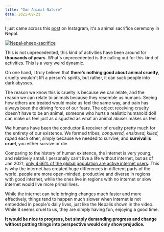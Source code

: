```yaml
---
title: "Our Animal Nature"
date: 2021-09-21
---
```


I just came across this [post](https://www.instagram.com/p/CUETlHdFAhv/) on Instagram, it's a animal sacrifice ceremony in Nepal.

[![Nepal-sheep-sacrifice](https://user-images.githubusercontent.com/9758779/134118402-85b844e4-8b5e-43f3-8e0f-f9aacfcb19c4.png)](https://www.instagram.com/p/CUETlHdFAhv/)

This is not unprecedented, this kind of activities have been around for **thousands of years**. What's unprecedented is the calling out for this kind of activities. This is a very weird dynamic.

On one hand, I truly believe that **there's nothing good about animal cruelty**, cruelty wouldn't lift a person's spirits, but rather, it can suck people into dark abysses.

The reason we know this is cruelty is because we can relate, and the reason we can relate to animals because they resemble us humans. Seeing how others are treated would make us feel the same way, and pain has always been the driving force of our fears. The object receiving cruelty doesn't have to be an animal, someone who hurts a realistic humanoid doll can make us feel just as disgusted as what an animal abuser makes us feel.

We humans have been the conductor & receiver of cruelty pretty much for the entirety of our existence. We formed tribes, *conquered, enslaved, killed, raped* each other, simply because we needed to survive, and **survival is cruel**, you either survive or die.

Comparing to the history of human existence, the internet is very young, and relatively small. I personally can't live a life without internet, but as of Jan 2021, [only 4.66% of the global population are active internet users](https://www.statista.com/statistics/617136/digital-population-worldwide/). This is why the internet has created huge differences in different parts of the world, people are more open-minded, productive and diverse in regions with good internet, while the ones live in regions with no internet or slow internet would live more primal lives.

While the internet can help bringing changes much faster and more effectively, things tend to happen much slower when internet is not embedded in people's daily lives, just like the Nepalis shown in the video. While it seems cruel to us, they are simply having fun, enjoying a good time.

**It would be nice to progress, but simply demanding progress and change without putting things into perspective would only show prejudice.**
